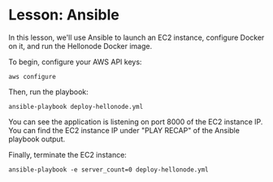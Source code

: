 # Lesson: Ansible
In this lesson, we'll use Ansible to launch an EC2 instance, configure Docker on it, and run the Hellonode Docker image.

To begin, configure your AWS API keys:
```
aws configure
```

Then, run the playbook:
```
ansible-playbook deploy-hellonode.yml
```

You can see the application is listening on port 8000 of the EC2 instance IP. You can find the EC2 instance IP under "PLAY RECAP" of the Ansible playbook output.

Finally, terminate the EC2 instance:
```
ansible-playbook -e server_count=0 deploy-hellonode.yml
```